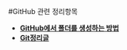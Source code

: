 #GitHub 관련 정리항목

- [**GitHub에서 폴더를 생성하는 방법**](https://twoicefish-secu.tistory.com/121)
- [**Git정리글**](https://github.com/Salves-of-coding/cmd/blob/main/README.md)
